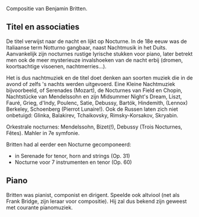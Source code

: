 Compositie van Benjamin Britten.
## Titel en associaties
De titel verwijst naar de nacht en lijkt op Nocturne. In de 18e eeuw was de Italiaanse term Notturno gangbaar, naast Nachtmusik in het Duits. Aanvankelijk zijn nocturnes rustige lyrische stukken voor piano, later betrekt men ook de meer mysterieuze invalshoeken van de nacht erbij (dromen, koortsachtige visoenen, nachtmerries...). 

Het is dus nachtmuziek en de titel doet denken aan soorten muziek die in de avond of zelfs 's nachts werden uitgevoerd. Eine Kleine Nachtmuziek bijvoorbeeld, of Serenades (Mozart), de Nocturnes van Field en Chopin, Nachtstücke van Mendelssohn en zijn Midsummer Night's Dream, Liszt, Fauré, Grieg, d'Indy, Poulenc, Satie, Debussy, Bartók, Hindemith, (Lennox) Berkeley, Schoenberg (Pierrot Lunaire!).
Ook de Russen laten zich niet onbetuigd: Glinka, Balakirev, Tchaikovsky, Rimsky-Korsakov, Skryabin.

Orkestrale nocturnes: Mendelssohn, Bizet(!), Debussy (Trois Nocturnes, Fêtes). Mahler in 7e symfonie. 

Britten had al eerder een Nocturne gecomponeerd:
- in Serenade for tenor, horn and strings (Op. 31)
- Nocturne voor 7 instrumenten en tenor (Op. 60)

## Piano
Britten was pianist, componist en dirigent. Speelde ook altviool (net als Frank Bridge, zijn leraar voor compositie). Hij zal dus bekend zijn geweest met courante pianomuziek.
